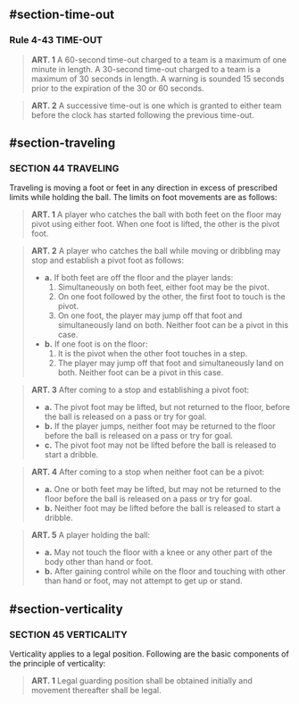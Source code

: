 <!-- Section: Time-Out -->

## #section-time-out

### Rule 4-43 TIME-OUT

> **ART. 1** A 60-second time-out charged to a team is a maximum of one minute in length. A 30-second time-out charged to a team is a maximum of 30 seconds in length. A warning is sounded 15 seconds prior to the expiration of the 30 or 60 seconds.

> **ART. 2** A successive time-out is one which is granted to either team before the clock has started following the previous time-out.

<!-- Section: Traveling -->

## #section-traveling

### SECTION 44 TRAVELING

Traveling is moving a foot or feet in any direction in excess of prescribed limits while holding the ball. The limits on foot movements are as follows:

> **ART. 1** A player who catches the ball with both feet on the floor may pivot using either foot. When one foot is lifted, the other is the pivot foot.

> **ART. 2** A player who catches the ball while moving or dribbling may stop and establish a pivot foot as follows:
>
> - **a.** If both feet are off the floor and the player lands:
>   1. Simultaneously on both feet, either foot may be the pivot.
>   2. On one foot followed by the other, the first foot to touch is the pivot.
>   3. On one foot, the player may jump off that foot and simultaneously land on both. Neither foot can be a pivot in this case.
> - **b.** If one foot is on the floor:
>   1. It is the pivot when the other foot touches in a step.
>   2. The player may jump off that foot and simultaneously land on both. Neither foot can be a pivot in this case.

> **ART. 3** After coming to a stop and establishing a pivot foot:
>
> - **a.** The pivot foot may be lifted, but not returned to the floor, before the ball is released on a pass or try for goal.
> - **b.** If the player jumps, neither foot may be returned to the floor before the ball is released on a pass or try for goal.
> - **c.** The pivot foot may not be lifted before the ball is released to start a dribble.

> **ART. 4** After coming to a stop when neither foot can be a pivot:
>
> - **a.** One or both feet may be lifted, but may not be returned to the floor before the ball is released on a pass or try for goal.
> - **b.** Neither foot may be lifted before the ball is released to start a dribble.

> **ART. 5** A player holding the ball:
>
> - **a.** May not touch the floor with a knee or any other part of the body other than hand or foot.
> - **b.** After gaining control while on the floor and touching with other than hand or foot, may not attempt to get up or stand.

<!-- Section: Verticality -->

## #section-verticality

### SECTION 45 VERTICALITY

Verticality applies to a legal position. Following are the basic components of the principle of verticality:

> **ART. 1** Legal guarding position shall be obtained initially and movement thereafter shall be legal.
